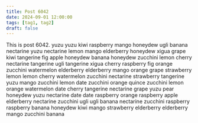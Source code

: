 ```yaml
---
title: Post 6042
date: 2024-09-01 12:00:00
tags: [tag1, tag2]
draft: false
---
```

This is post 6042.
yuzu
yuzu
kiwi
raspberry
mango
honeydew
ugli
banana
nectarine
yuzu
nectarine
lemon
mango
elderberry
honeydew
xigua
grape
kiwi
tangerine
fig
apple
honeydew
banana
honeydew
zucchini
lemon
cherry
nectarine
tangerine
ugli
tangerine
xigua
cherry
raspberry
fig
orange
zucchini
watermelon
elderberry
elderberry
mango
orange
grape
strawberry
lemon
lemon
cherry
watermelon
zucchini
nectarine
strawberry
tangerine
yuzu
mango
zucchini
lemon
date
zucchini
orange
quince
zucchini
lemon
orange
watermelon
date
cherry
tangerine
nectarine
grape
yuzu
pear
honeydew
yuzu
nectarine
date
date
raspberry
orange
raspberry
apple
elderberry
nectarine
zucchini
ugli
ugli
banana
nectarine
zucchini
raspberry
raspberry
banana
honeydew
kiwi
mango
strawberry
elderberry
elderberry
mango
zucchini
banana
